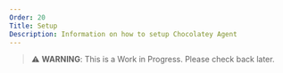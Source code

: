 ```yaml
---
Order: 20
Title: Setup
Description: Information on how to setup Chocolatey Agent
---
```


> ⚠️ **WARNING**: This is a Work in Progress. Please check back later.